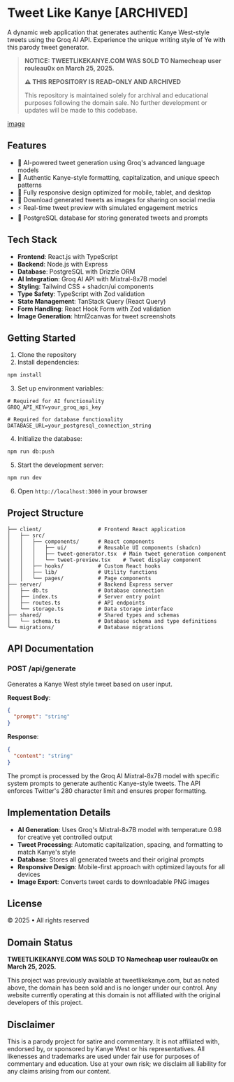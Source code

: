 # Tweet Like Kanye [ARCHIVED]

A dynamic web application that generates authentic Kanye West-style tweets using the Groq AI API. Experience the unique writing style of Ye with this parody tweet generator.

> **NOTICE: TWEETLIKEKANYE.COM WAS SOLD TO Namecheap user rouleau0x on March 25, 2025.**
> 
> **⚠️ THIS REPOSITORY IS READ-ONLY AND ARCHIVED**
> 
> This repository is maintained solely for archival and educational purposes following the domain sale. No further development or updates will be made to this codebase.

[image](https://github.com/user-attachments/assets/03880c08-2b05-4c38-91e2-1ae3374916af)

## Features

- 🎯 AI-powered tweet generation using Groq's advanced language models
- 💫 Authentic Kanye-style formatting, capitalization, and unique speech patterns
- 📱 Fully responsive design optimized for mobile, tablet, and desktop
- 📸 Download generated tweets as images for sharing on social media
- ⚡ Real-time tweet preview with simulated engagement metrics
- 💾 PostgreSQL database for storing generated tweets and prompts

## Tech Stack

- **Frontend**: React.js with TypeScript
- **Backend**: Node.js with Express
- **Database**: PostgreSQL with Drizzle ORM
- **AI Integration**: Groq AI API with Mixtral-8x7B model
- **Styling**: Tailwind CSS + shadcn/ui components
- **Type Safety**: TypeScript with Zod validation
- **State Management**: TanStack Query (React Query)
- **Form Handling**: React Hook Form with Zod validation
- **Image Generation**: html2canvas for tweet screenshots

## Getting Started

1. Clone the repository
2. Install dependencies:
```bash
npm install
```

3. Set up environment variables:
```env
# Required for AI functionality
GROQ_API_KEY=your_groq_api_key

# Required for database functionality
DATABASE_URL=your_postgresql_connection_string
```

4. Initialize the database:
```bash
npm run db:push
```

5. Start the development server:
```bash
npm run dev
```

6. Open `http://localhost:3000` in your browser

## Project Structure

```
├── client/                  # Frontend React application
│   ├── src/
│   │   ├── components/      # React components
│   │   │   ├── ui/          # Reusable UI components (shadcn)
│   │   │   ├── tweet-generator.tsx  # Main tweet generation component
│   │   │   └── tweet-preview.tsx    # Tweet display component
│   │   ├── hooks/           # Custom React hooks
│   │   ├── lib/             # Utility functions
│   │   └── pages/           # Page components
├── server/                  # Backend Express server
│   ├── db.ts                # Database connection
│   ├── index.ts             # Server entry point
│   ├── routes.ts            # API endpoints
│   └── storage.ts           # Data storage interface
├── shared/                  # Shared types and schemas
│   └── schema.ts            # Database schema and type definitions
└── migrations/              # Database migrations
```

## API Documentation

### POST /api/generate
Generates a Kanye West style tweet based on user input.

**Request Body**:
```json
{
  "prompt": "string"
}
```

**Response**:
```json
{
  "content": "string"
}
```

The prompt is processed by the Groq AI Mixtral-8x7B model with specific system prompts to generate authentic Kanye-style tweets. The API enforces Twitter's 280 character limit and ensures proper formatting.

## Implementation Details

- **AI Generation**: Uses Groq's Mixtral-8x7B model with temperature 0.98 for creative yet controlled output
- **Tweet Processing**: Automatic capitalization, spacing, and formatting to match Kanye's style
- **Database**: Stores all generated tweets and their original prompts
- **Responsive Design**: Mobile-first approach with optimized layouts for all devices
- **Image Export**: Converts tweet cards to downloadable PNG images

## License

© 2025 • All rights reserved

## Domain Status

**TWEETLIKEKANYE.COM WAS SOLD TO Namecheap user rouleau0x on March 25, 2025.**

This project was previously available at tweetlikekanye.com, but as noted above, the domain has been sold and is no longer under our control. Any website currently operating at this domain is not affiliated with the original developers of this project.

## Disclaimer

This is a parody project for satire and commentary. It is not affiliated with, endorsed by, or sponsored by Kanye West or his representatives. All likenesses and trademarks are used under fair use for purposes of commentary and education. Use at your own risk; we disclaim all liability for any claims arising from our content.
